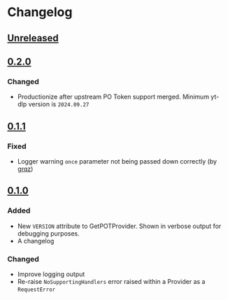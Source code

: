 # Changelog

## [Unreleased]

## [0.2.0]

### Changed

- Productionize after upstream PO Token support merged. Minimum yt-dlp version is `2024.09.27`

## [0.1.1]

### Fixed

- Logger warning `once` parameter not being passed down correctly (by [grqz](https://github.com/grqz))

## [0.1.0]

### Added

- New `VERSION` attribute to GetPOTProvider. Shown in verbose output for debugging purposes.
- A changelog

### Changed

- Improve logging output
- Re-raise `NoSupportingHandlers` error raised within a Provider as a `RequestError`

[unreleased]: https://github.com/coletdjnz/yt-dlp-get-pot/compare/v0.2.0...HEAD
[0.2.0]: https://github.com/coletdjnz/yt-dlp-get-pot/compare/v0.1.1...v0.2.0
[0.1.1]: https://github.com/coletdjnz/yt-dlp-get-pot/compare/v0.1.0...v0.1.1
[0.1.0]: https://github.com/coletdjnz/yt-dlp-get-pot/compare/v0.0.3...v0.1.0